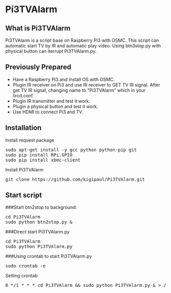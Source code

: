# Pi3TVAlarm


## What is Pi3TVAlarm
Pi3TVAlarm is a script base on Raspberry Pi3 with OSMC.
This script can automatic start TV by IR and automatic play video.
Using btn3stop.py with physical button can iterrupt Pi3TVAlarm.py.


## Previously Prepared
  * Have a Raspberry Pi3 and Install OS with OSMC.
  * Plugin IR receiver on Pi3 and use IR receiver to GET TV IR signal.
    After get TV IR signal, changing name to "Pi3TVAlarm" which in your lircd.conf.
  * Plugin IR transmitter and test it work.
  * Plugin a physical button and test it work. 
  * Use HDMI to connect Pi3 and TV.


## Installation
Install request package
<pre>
sudo apt-get install -y gcc python python-pip git
sudo pip install RPi.GPIO
sudo pip install xbmc-client
</pre>

Install Pi3TVAlarm
<pre>git clone https://github.com/kigipaul/Pi3TVAlarm.git</pre>


## Start script
###Start btn2stop to background:
<pre>
cd Pi3TVAlarm
sudo python btn2stop.py &
</pre>

###Direct start Pi3TVAlarm.py
<pre>
cd Pi3TVAlarm
sudo python Pi3TVAlarm.py
</pre>

###Using crontab to start Pi3TVAlarm.py
<pre>sudo crontab -e</pre>
Setting crontab
<pre>0 */1 * * * cd Pi3TVAlarm && sudo python Pi3TVAlarm.py & > /dev/null 2>&1 </pre>

